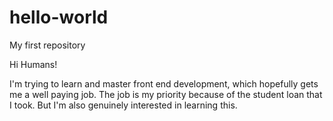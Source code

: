 # hello-world
My first repository

Hi Humans!

I'm trying to learn and master front end development, which hopefully gets me a well paying job.
The job is my priority because of the student loan that I took.
But I'm also genuinely interested in learning this.
